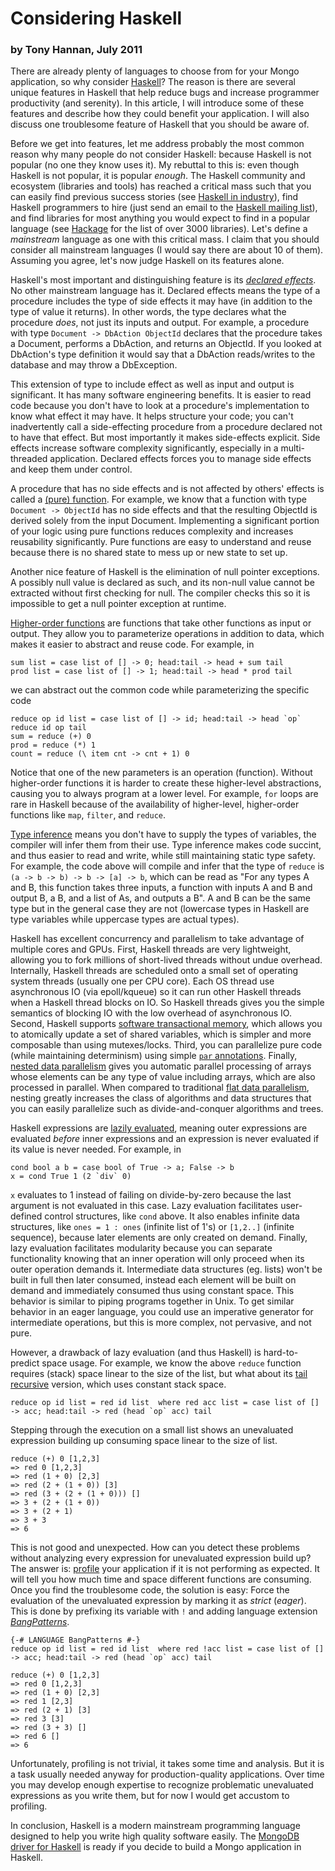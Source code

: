 # Considering Haskell
### by Tony Hannan, July 2011

There are already plenty of languages to choose from for your Mongo application, so why consider [Haskell](http://www.haskell.org/)? The reason is there are several unique features in Haskell that help reduce bugs and increase programmer productivity (and serenity). In this article, I will introduce some of these features and describe how they could benefit your application. I will also discuss one troublesome feature of Haskell that you should be aware of.

Before we get into features, let me address probably the most common reason why many people do not consider Haskell: because Haskell is not popular (no one they know uses it). My rebuttal to this is: even though Haskell is not popular, it is popular *enough*. The Haskell community and ecosystem (libraries and tools) has reached a critical mass such that you can easily find previous success stories (see [Haskell in industry](http://haskell.org/haskellwiki/Haskell_in_industry)), find Haskell programmers to hire (just send an email to the [Haskell mailing list](http://www.haskell.org/haskellwiki/Mailing_Lists)), and find libraries for most anything you would expect to find in a popular language (see [Hackage](http://hackage.haskell.org/packages/archive/pkg-list.html) for the list of over 3000 libraries). Let's define a *mainstream* language as one with this critical mass. I claim that you should consider all mainstream languages (I would say there are about 10 of them). Assuming you agree, let's now judge Haskell on its features alone.

Haskell's most important and distinguishing feature is its [*declared effects*](http://en.wikipedia.org/wiki/Effect_system). No other mainstream language has it. Declared effects means the type of a procedure includes the type of side effects it may have (in addition to the type of value it returns). In other words, the type declares what the procedure *does*, not just its inputs and output. For example, a procedure with type `Document -> DbAction ObjectId` declares that the procedure takes a Document, performs a DbAction, and returns an ObjectId. If you looked at DbAction's type definition it would say that a DbAction reads/writes to the database and may throw a DbException.

This extension of type to include effect as well as input and output is significant. It has many software engineering benefits. It is easier to read code because you don't have to look at a procedure's implementation to know what effect it may have. It helps structure your code; you can't inadvertently call a side-effecting procedure from a procedure declared not to have that effect. But most importantly it makes side-effects explicit. Side effects increase software complexity significantly, especially in a multi-threaded application. Declared effects forces you to manage side effects and keep them under control.

A procedure that has no side effects and is not affected by others' effects is called a [(pure) function](http://en.wikipedia.org/wiki/Pure_function). For example, we know that a function with type `Document -> ObjectId` has no side effects and that the resulting ObjectId is derived solely from the input Document. Implementing a significant portion of your logic using pure functions reduces complexity and increases reusability significantly. Pure functions are easy to understand and reuse because there is no shared state to mess up or new state to set up.

Another nice feature of Haskell is the elimination of null pointer exceptions. A possibly null value is declared as such, and its non-null value cannot be extracted without first checking for null. The compiler checks this so it is impossible to get a null pointer exception at runtime.

[Higher-order functions](http://en.wikipedia.org/wiki/Higher-order_function) are functions that take other functions as input or output. They allow you to parameterize operations in addition to data, which makes it easier to abstract and reuse code. For example, in

	sum list = case list of [] -> 0; head:tail -> head + sum tail
	prod list = case list of [] -> 1; head:tail -> head * prod tail

we can abstract out the common code while parameterizing the specific code

	reduce op id list = case list of [] -> id; head:tail -> head `op` reduce id op tail
	sum = reduce (+) 0
	prod = reduce (*) 1
	count = reduce (\ item cnt -> cnt + 1) 0

Notice that one of the new parameters is an operation (function). Without higher-order functions it is harder to create these higher-level abstractions, causing you to always program at a lower level. For example, `for` loops are rare in Haskell because of the availability of higher-level, higher-order functions like `map`, `filter`, and `reduce`.

[Type inference](http://en.wikipedia.org/wiki/Type_inference) means you don't have to supply the types of variables, the compiler will infer them from their use. Type inference makes code succint, and thus easier to read and write, while still maintaining static type safety. For example, the code above will compile and infer that the type of `reduce` is `(a -> b -> b) -> b -> [a] -> b`, which can be read as "For any types A and B, this function takes three inputs, a function with inputs A and B and output B, a B, and a list of As, and outputs a B". A and B can be the same type but in the general case they are not (lowercase types in Haskell are type variables while uppercase types are actual types).

Haskell has excellent concurrency and parallelism to take advantage of multiple cores and GPUs. First, Haskell threads are very lightweight, allowing you to fork millions of short-lived threads without undue overhead. Internally, Haskell threads are scheduled onto a small set of operating system threads (usually one per CPU core). Each OS thread use asynchronous IO (via epoll/kqueue) so it can run other Haskell threads when a Haskell thread blocks on IO. So Haskell threads gives you the simple semantics of blocking IO with the low overhead of asynchronous IO. Second, Haskell supports [software transactional memory](http://www.haskell.org/haskellwiki/Software_transactional_memory), which allows you to atomically update a set of shared variables, which is simpler and more composable than using mutexes/locks. Third, you can parallelize pure code (while maintaining determinism) using simple [`par` annotations](http://hackage.haskell.org/package/parallel). Finally, [nested data parallelism](http://www.haskell.org/haskellwiki/GHC/Data_Parallel_Haskell) gives you automatic parallel processing of arrays whose elements can be any type of value including arrays, which are also processed in parallel. When compared to traditional [flat data parallelism](http://en.wikipedia.org/wiki/Data_parallelism), nesting greatly increases the class of algorithms and data structures that you can easily parallelize such as divide-and-conquer algorithms and trees.

Haskell expressions are [lazily evaluated](http://en.wikipedia.org/wiki/Lazy_evaluation), meaning outer expressions are evaluated *before* inner expressions and an expression is never evaluated if its value is never needed. For example, in

	cond bool a b = case bool of True -> a; False -> b
	x = cond True 1 (2 `div` 0)

`x` evaluates to 1 instead of failing on divide-by-zero because the last argument is not evaluated in this case. Lazy evaluation facilitates user-defined control structures, like `cond` above. It also enables infinite data structures, like `ones = 1 : ones` (infinite list of 1's) or `[1,2..]` (infinite sequence), because later elements are only created on demand. Finally, lazy evaluation facilitates modularity because you can separate functionality knowing that an inner operation will only proceed when its outer operation demands it. Intermediate data structures (eg. lists) won't be built in full then later consumed, instead each element will be built on demand and immediately consumed thus using constant space. This behavior is similar to piping programs together in Unix. To get similar behavior in an eager language, you could use an imperative generator for intermediate operations, but this is more complex, not pervasive, and not pure.

However, a drawback of lazy evaluation (and thus Haskell) is hard-to-predict space usage. For example, we know the above `reduce` function requires (stack) space linear to the size of the list, but what about its [tail recursive](http://en.wikipedia.org/wiki/Tail_recursion) version, which uses constant stack space.

	reduce op id list = red id list  where red acc list = case list of [] -> acc; head:tail -> red (head `op` acc) tail

Stepping through the execution on a small list shows an unevaluated expression building up consuming space linear to the size of list.

	reduce (+) 0 [1,2,3]
	=> red 0 [1,2,3]
	=> red (1 + 0) [2,3]
	=> red (2 + (1 + 0)) [3]
	=> red (3 + (2 + (1 + 0))) []
	=> 3 + (2 + (1 + 0))
	=> 3 + (2 + 1)
	=> 3 + 3
	=> 6

This is not good and unexpected. How can you detect these problems without analyzing every expression for unevaluated expression build up? The answer is: [profile](http://www.haskell.org/ghc/docs/7.0-latest/html/users_guide/profiling.html) your application if it is not performing as expected. It will tell you how much time and space different functions are consuming. Once you find the troublesome code, the solution is easy: Force the evaluation of the unevaluated expression by marking it as *strict* (*eager*). This is done by prefixing its variable with `!` and adding language extension [*BangPatterns*](http://www.haskell.org/ghc/docs/7.0-latest/html/users_guide/bang-patterns.html).

	{-# LANGUAGE BangPatterns #-}
	reduce op id list = red id list  where red !acc list = case list of [] -> acc; head:tail -> red (head `op` acc) tail

	reduce (+) 0 [1,2,3]
	=> red 0 [1,2,3]
	=> red (1 + 0) [2,3]
	=> red 1 [2,3]
	=> red (2 + 1) [3]
	=> red 3 [3]
	=> red (3 + 3) []
	=> red 6 []
	=> 6

Unfortunately, profiling is not trivial, it takes some time and analysis. But it is a task usually needed anyway for production-quality applications. Over time you may develop enough expertise to recognize problematic unevaluated expressions as you write them, but for now I would get accustom to profiling.

In conclusion, Haskell is a modern mainstream programming language designed to help you write high quality software easily. The [MongoDB driver for Haskell](http://hackage.haskell.org/package/mongoDB) is ready if you decide to build a Mongo application in Haskell.
